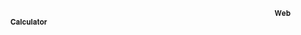 
                                                               
                                                               𝐖𝐞𝐛 𝐂𝐚𝐥𝐜𝐮𝐥𝐚𝐭𝐨𝐫 
